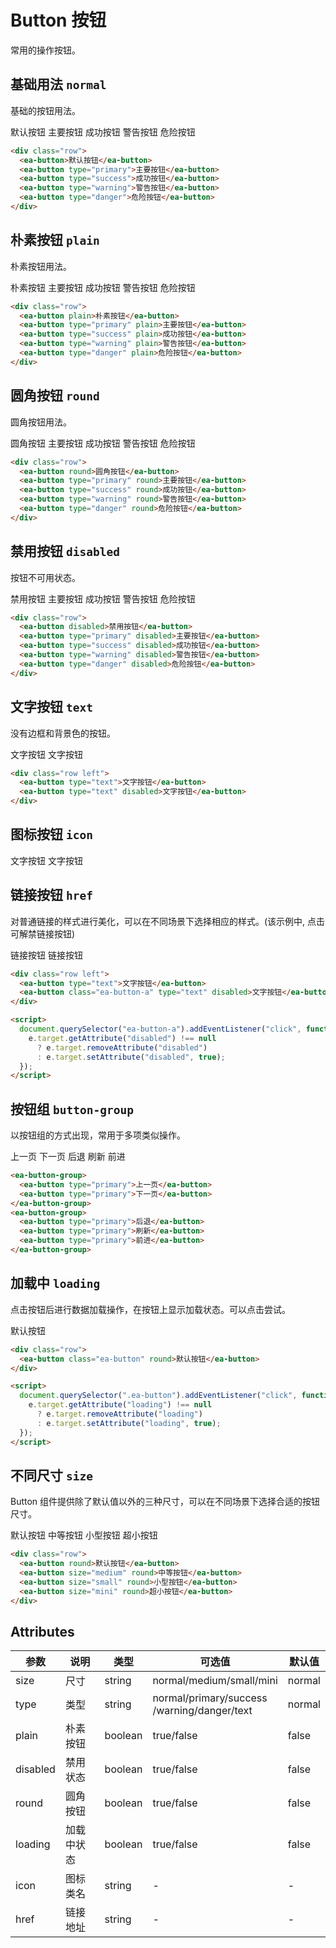 <script setup>
import { onMounted, ref } from 'vue'

const btn = ref(null);

onMounted(() => {
  import('../index.js')
  import('./index.scss')
})

function change(e) {
  e.target.getAttribute('loading') !== null ? e.target.removeAttribute('loading') : e.target.setAttribute('loading', true);
}

function hrefDisabled(e) {
  e.target.getAttribute('disabled') !== null ? e.target.removeAttribute('disabled') : e.target.setAttribute('disabled', true);
}
</script>

# Button 按钮

常用的操作按钮。

## 基础用法 `normal`

基础的按钮用法。

<div class="row">
    <ea-button>默认按钮</ea-button>
    <ea-button type="primary">主要按钮</ea-button>
    <ea-button type="success">成功按钮</ea-button>
    <ea-button type="warning">警告按钮</ea-button>
    <ea-button type="danger">危险按钮</ea-button>
</div>

```html
<div class="row">
  <ea-button>默认按钮</ea-button>
  <ea-button type="primary">主要按钮</ea-button>
  <ea-button type="success">成功按钮</ea-button>
  <ea-button type="warning">警告按钮</ea-button>
  <ea-button type="danger">危险按钮</ea-button>
</div>
```

## 朴素按钮 `plain`

朴素按钮用法。

<div class="row">
    <ea-button plain>朴素按钮</ea-button>
    <ea-button type="primary" plain>主要按钮</ea-button>
    <ea-button type="success" plain>成功按钮</ea-button>
    <ea-button type="warning" plain>警告按钮</ea-button>
    <ea-button type="danger" plain>危险按钮</ea-button>
</div>

```html
<div class="row">
  <ea-button plain>朴素按钮</ea-button>
  <ea-button type="primary" plain>主要按钮</ea-button>
  <ea-button type="success" plain>成功按钮</ea-button>
  <ea-button type="warning" plain>警告按钮</ea-button>
  <ea-button type="danger" plain>危险按钮</ea-button>
</div>
```

## 圆角按钮 `round`

圆角按钮用法。

<div class="row">
    <ea-button round>圆角按钮</ea-button>
    <ea-button type="primary" round>主要按钮</ea-button>
    <ea-button type="success" round>成功按钮</ea-button>
    <ea-button type="warning" round>警告按钮</ea-button>
    <ea-button type="danger" round>危险按钮</ea-button>
</div>

```html
<div class="row">
  <ea-button round>圆角按钮</ea-button>
  <ea-button type="primary" round>主要按钮</ea-button>
  <ea-button type="success" round>成功按钮</ea-button>
  <ea-button type="warning" round>警告按钮</ea-button>
  <ea-button type="danger" round>危险按钮</ea-button>
</div>
```

## 禁用按钮 `disabled`

按钮不可用状态。

<div class="row">
  <ea-button disabled>禁用按钮</ea-button>
  <ea-button type="primary" disabled>主要按钮</ea-button>
  <ea-button type="success" disabled>成功按钮</ea-button>
  <ea-button type="warning" disabled>警告按钮</ea-button>
  <ea-button type="danger" disabled>危险按钮</ea-button>
</div>

```html
<div class="row">
  <ea-button disabled>禁用按钮</ea-button>
  <ea-button type="primary" disabled>主要按钮</ea-button>
  <ea-button type="success" disabled>成功按钮</ea-button>
  <ea-button type="warning" disabled>警告按钮</ea-button>
  <ea-button type="danger" disabled>危险按钮</ea-button>
</div>
```

## 文字按钮 `text`

没有边框和背景色的按钮。

<div class="row left">
  <ea-button type="text">文字按钮</ea-button>
  <ea-button type="text" disabled>文字按钮</ea-button>
</div>

```html
<div class="row left">
  <ea-button type="text">文字按钮</ea-button>
  <ea-button type="text" disabled>文字按钮</ea-button>
</div>
```

## 图标按钮 `icon`

<div class="row left">
  <ea-button type="primary" icon="icon-firefox">文字按钮</ea-button>
  <ea-button type="primary" icon="icon-chrome" disabled>文字按钮</ea-button>
</div>

## 链接按钮 `href`

对普通链接的样式进行美化，可以在不同场景下选择相应的样式。(该示例中, 点击可解禁链接按钮)

<div class="row left">
  <ea-button type="text" href="https://www.baidu.com">链接按钮</ea-button>
  <ea-button @click="hrefDisabled" type="normal" href="https://www.baidu.com" disabled>链接按钮</ea-button>
</div>

```html
<div class="row left">
  <ea-button type="text">文字按钮</ea-button>
  <ea-button class="ea-button-a" type="text" disabled>文字按钮</ea-button>
</div>

<script>
  document.querySelector("ea-button-a").addEventListener("click", function (e) {
    e.target.getAttribute("disabled") !== null
      ? e.target.removeAttribute("disabled")
      : e.target.setAttribute("disabled", true);
  });
</script>
```

## 按钮组 `button-group`

以按钮组的方式出现，常用于多项类似操作。

<div class="row left">
  <ea-button-group>
    <ea-button type="primary">上一页</ea-button>
    <ea-button type="primary">下一页</ea-button>
  </ea-button-group>
  <ea-button-group>
    <ea-button type="primary">后退</ea-button>
    <ea-button type="primary">刷新</ea-button>
    <ea-button type="primary">前进</ea-button>
  </ea-button-group>
</div>

```html
<ea-button-group>
  <ea-button type="primary">上一页</ea-button>
  <ea-button type="primary">下一页</ea-button>
</ea-button-group>
<ea-button-group>
  <ea-button type="primary">后退</ea-button>
  <ea-button type="primary">刷新</ea-button>
  <ea-button type="primary">前进</ea-button>
</ea-button-group>
```

## 加载中 `loading`

点击按钮后进行数据加载操作，在按钮上显示加载状态。可以点击尝试。

<div class="row left">
  <ea-button @click="change" type="primary" loading>默认按钮</ea-button>
</div>

```html
<div class="row">
  <ea-button class="ea-button" round>默认按钮</ea-button>
</div>

<script>
  document.querySelector(".ea-button").addEventListener("click", function (e) {
    e.target.getAttribute("loading") !== null
      ? e.target.removeAttribute("loading")
      : e.target.setAttribute("loading", true);
  });
</script>
```

## 不同尺寸 `size`

Button 组件提供除了默认值以外的三种尺寸，可以在不同场景下选择合适的按钮尺寸。

<div class="row">
  <ea-button round>默认按钮</ea-button>
  <ea-button size="medium" round>中等按钮</ea-button>
  <ea-button size="small" round>小型按钮</ea-button>
  <ea-button size="mini" round>超小按钮</ea-button>
</div>

```html
<div class="row">
  <ea-button round>默认按钮</ea-button>
  <ea-button size="medium" round>中等按钮</ea-button>
  <ea-button size="small" round>小型按钮</ea-button>
  <ea-button size="mini" round>超小按钮</ea-button>
</div>
```

## Attributes

| 参数     | 说明       | 类型    | 可选值                                           | 默认值 |
| -------- | ---------- | ------- | ------------------------------------------------ | ------ |
| size     | 尺寸       | string  | normal/medium/small/mini                         | normal |
| type     | 类型       | string  | normal/primary/success <br> /warning/danger/text | normal |
| plain    | 朴素按钮   | boolean | true/false                                       | false  |
| disabled | 禁用状态   | boolean | true/false                                       | false  |
| round    | 圆角按钮   | boolean | true/false                                       | false  |
| loading  | 加载中状态 | boolean | true/false                                       | false  |
| icon     | 图标类名   | string  | -                                                | -      |
| href     | 链接地址   | string  | -                                                | -      |

